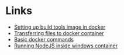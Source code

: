# Links
* [Setting up build tools image in docker](https://docs.microsoft.com/en-us/visualstudio/install/build-tools-container?view=vs-2019)
* [Transferring files to docker container](https://markheath.net/post/transfer-files-docker-windows-containers)
* [Basic docker commands](https://medium.com/the-code-review/top-10-docker-commands-you-cant-live-without-54fb6377f481)
* [Running NodeJS inside windows container](https://www.codeproject.com/Articles/1257955/Deploy-Node-js-Application-Running-on-Microsoft-II)